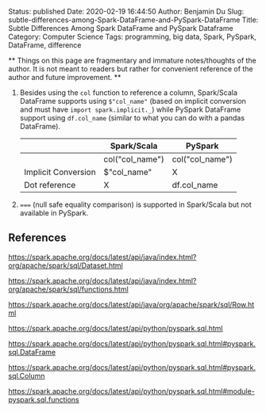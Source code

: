Status: published
Date: 2020-02-19 16:44:50
Author: Benjamin Du
Slug: subtle-differences-among-Spark-DataFrame-and-PySpark-DataFrame
Title: Subtle Differences Among Spark DataFrame and PySpark Dataframe
Category: Computer Science
Tags: programming, big data, Spark, PySpark, DataFrame, difference

**
Things on this page are fragmentary and immature notes/thoughts of the author.
It is not meant to readers but rather for convenient reference of the author and future improvement.
**

1. Besides using the `col` function to reference a column,
    Spark/Scala DataFrame supports using `$"col_name"` 
    (based on implicit conversion and must have `import spark.implicit._`)
    while PySpark DataFrame support using `df.col_name` 
    (similar to what you can do with a pandas DataFrame).

    |                     | Spark/Scala        | PySpark            |
    |---------------------|--------------------|--------------------|
    |                     | col\("col\_name"\) | col\("col\_name"\) |
    | Implicit Conversion | $"col\_name"       | X                  |
    | Dot reference       | X                  | df\.col\_name      |

    
3. `===` (null safe equality comparison) is supported in Spark/Scala but not available in PySpark.

## References

https://spark.apache.org/docs/latest/api/java/index.html?org/apache/spark/sql/Dataset.html

https://spark.apache.org/docs/latest/api/java/index.html?org/apache/spark/sql/functions.html

https://spark.apache.org/docs/latest/api/java/org/apache/spark/sql/Row.html

https://spark.apache.org/docs/latest/api/python/pyspark.sql.html

https://spark.apache.org/docs/latest/api/python/pyspark.sql.html#pyspark.sql.DataFrame

https://spark.apache.org/docs/latest/api/python/pyspark.sql.html#pyspark.sql.Column

https://spark.apache.org/docs/latest/api/python/pyspark.sql.html#module-pyspark.sql.functions
